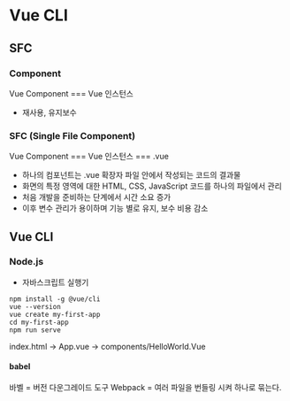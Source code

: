 # Vue CLI
## SFC
### Component
Vue Component === Vue 인스턴스
- 재사용, 유지보수
### SFC (Single File Component)
Vue Component === Vue 인스턴스 === .vue
- 하나의 컴포넌트는 .vue 확장자 파일 안에서 작성되는 코드의 결과물
- 화면의 특정 영역에 대한 HTML, CSS, JavaScript 코드를 하나의 파일에서 관리
- 처음 개발을 준비하는 단계에서 시간 소요 증가
- 이후 변수 관리가 용이하며 기능 별로 유지, 보수 비용 감소
## Vue CLI
### Node.js
- 자바스크립트 실행기
```
npm install -g @vue/cli
vue --version
vue create my-first-app
cd my-first-app
npm run serve
```
index.html -> App.vue -> components/HelloWorld.Vue
#### babel
바벨 = 버전 다운그레이드 도구
Webpack = 여러 파일을 번들링 시켜 하나로 묶는다.
